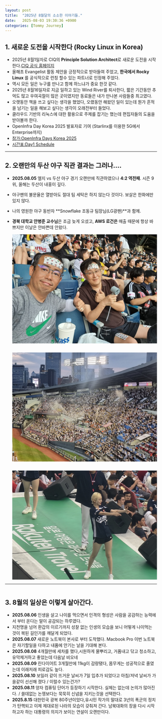 ```yaml
---
layout: post
title:  "2025년 8월달의 소소한 이야기들."
date:   2025-08-03 19:30:36 +0900
categories: [Tommy Journey]
---
```


## 1. 새로운 도전을 시작한다 (Rocky Linux in Korea) 

- 2025년 8월1일자로 CIQ의 **Principle Solution Architect**로 새로운 도전을 시작한다.[CIQ 공식 홈페이지](http://ciq.com)
- 올해초 Evangelist 활동 제안을 긍정적으로 받아들여 주었고, **한국에서 Rocky Linux** 를 공식적으로 런칭 할수 있는 파트너로 인정해 주었다.
- 역시 모든 일은 누구를 만나고 함께 하느냐가 중요 한것 같다.
- 2025년 8월16일자로 지금 일하고 있는 Wind River를 퇴사한다, 짧은 기간동안 추억도 많고 우여곡절이 많은 곳이였지만 동료들은 내가 만나본 사람들중 최고였다. 
- 오랫동안 책을 쓰고 싶다는 생각을 했었다, 오랬동안 해왔던 일이 있는데 뭔가 흔적을 남기는 일을 해보고 싶다는 생각이 오래전부터 들었다. 
- 클라우드 기반의 리눅스에 대한 활용으로 주제를 잡기는 했는데 편집자들의 도움을 받아볼까 한다. 
- OpenInfra Day Korea 2025 발표자로 기여 (Starlinx를 이용한 5G에서 Enterprise까지)
- [참가:OpenInfra Days Korea 2025](https://2025.openinfradays.kr/)
- [시간표:Day1 Schedule](https://2025.openinfradays.kr/schedule_day1)

------------------------------

## 2. 오랜만의 두산 야구 직관 결과는 그러나....
- **2025.08.05** 엘지 vs 두산 야구 경기 오랜만에 직관하였으나 **4:2 역전패**. 시즌 9위, 올해는 두산이 내홍이 깊다.
- 야구팬의 불문율은 열받아도 절대 팀 세탁은 하지 않는다 것이다. 보살은 한화에만 있지 않다. 
- 나의 영원한 야구 동반자 **Snowflake 조동규 팀장님(LG광팬)**과 함께.   
- **경북 대학교 안병준 교수님**은 조금 늦게 오셨고, **AWS 로건은**  매출 때문에 항상 바쁘지만 이날은 안바쁜데 안왔다.

  <img src="/img/2025life/baseball.jpg" alt="screenshot" align=left width="650"/>
  <img src="/img/2025life/jamsil.jpg" alt="screenshot" align=left style="margin-top:30px;" width="650"/>
  <img src="/img/2025life/seo.jpg" alt="screenshot" align=left style="margin-top:30px;" width="650"/>
<div style="clear:both;"></div>

------------------------------
<div style="clear:both;"></div>

## 3. 8월의 일상은 이렇게 살아간다. 
- **2025.08.06** 인생을 살고 나이를 먹으면서 인격의 형성은 사람을 공감하는 능력에서 부터 온다는 말이 공감되는 하루였다. 
- 지천명을 넘어 환갑의 이르기까지 성찰 없는 인생의 모습을 보니 어떻게 나이먹는 것이 복된 길인가를 깨달게 되었다.
- **2025.08.07** 새로운 노트북이 본사로 부터 도착했다. Macbook Pro 이번 노트북은 자기할일을 다하고 내품에 안기는 날을 기대해 본다.
- **2025.08.08** 4개월만에 세차를 했다,시원하게 물뿌리고, 거품내고 닦고 청소하고, 유막제거하고 좋았는데 다음날 비오네
- **2025.08.09** 린다이어트 3개월만에 11kg이 감량됐다, 몸무게는 성공적으로 줄였는데 이래저래 피로감도 높다.
- **2025.08.10** 보일러 같이 뜨거운 날씨가 7일 입추가 되었다고 아침/저녁 날씨가 가을같이 선선해 졌다 / 이럴수 있는건가?
- **2025.08.11** 양자 컴퓨팅 단어가 등장하기 시작한다. 실체는 없는데 논의가 많아진다. / 쓸데없는 논쟁보다는 묵묵히 신념을 지키는것을 선택한다.
- **2025.8.15** 대한민국 광복 80주년이었다,유시민 작가의 말대로 3년의 폭군의 정치가 탄핵되고 이제 제대로된 나라의 모습이 갖춰져 간다. 남북대화의 장을 다시 시작하고자 하는 대통령의 의지가 보이는 연설이 오랜만이다.
   